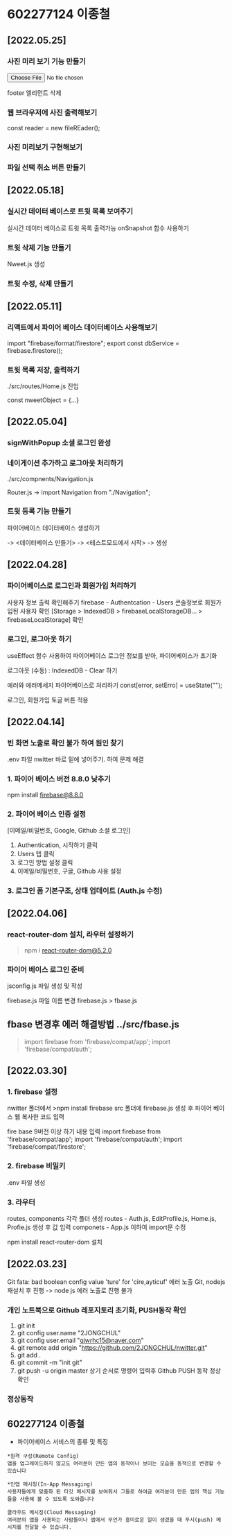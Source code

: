 # 602277124 이종철
## [2022.05.25]
### 사진 미리 보기 기능 만들기
<input type = "file" accept="image/*" />

footer 엘리먼트 삭제

### 웹 브라우저에 사진 출력해보기
const reader = new fileREader();

### 사진 미리보기 구현해보기

### 파일 선택 취소 버튼 만들기

## [2022.05.18]
### 실시간 데이터 베이스로 트윗 목록 보여주기
실시간 데이터 베이스로 트윗 목록 출력가능
onSnapshot 함수 사용하기

### 트윗 삭제 기능 만들기
Nweet.js 생성

### 트윗 수정, 삭제 만들기

## [2022.05.11]
### 리액트에서 파이어 베이스 데이터베이스 사용해보기
import "firebase/format/firestore";
export const dbService = firebase.firestore();

### 트윗 목록 저장, 출력하기
./src/routes/Home.js 진입

const nweetObject = {...}

## [2022.05.04]
### signWithPopup 소셜 로그인 완성

### 네이게이션 추가하고 로그아웃 처리하기
./src/compnents/Navigation.js

Router.js -> import Navigation from "./Navigation";

### 트윗 등록 기능 만들기
파이어베이스 데이터베이스 생성하기

<firebase Database> -> <데이터베이스 만들기> -> <테스트모드에서 시작> -> <asia-northeast1> 생성

## [2022.04.28]
### 파이어베이스로 로그인과 회원가입 처리하기
사용자 정보 출력 확인해주기
firebase - Authentcation - Users 콘솔정보로 회원가입된 사용자 확인
[Storage > IndexedDB > firebaseLocalStorageDB... > firebaseLocalStorage] 확인

### 로그인, 로그아웃 하기
useEffect 함수 사용하여 파이어베이스 로그인 정보를 받아, 파이어베이스가 초기화 

로그아웃 (수동) : IndexedDB - Clear 하기

에러와 에러메세지 파이어베이스로 처리하기
const[error, setErro] = useState("");

로그인,  회원가입 토글 버튼 적용

## [2022.04.14]
### 빈 화면 노출로 확인 불가 하여 원인 찾기
.env 파일 nwitter 바로 밑에 넣어주기. 하여 문제 해결

### 1. 파이어 베이스 버전 8.8.0 낮추기
npm install firebase@8.8.0

### 2. 파이어 베이스 인증 설정
[이메일/비밀번호, Google, Github 소셜 로그인]
1. Authentication, 시작하기 클릭
2. Users 탭 클릭
3. 로그인 방법 설정  클릭
4. 이메일/비밀번호, 구글, Github 사용 설정

### 3. 로그인 폼 기본구조, 상태 업데이트 (Auth.js 수정)


## [2022.04.06]
### react-router-dom 설치, 라우터 설정하기
 >npm i react-router-dom@5.2.0
> 
### 파이어 베이스 로그인 준비
jsconfig.js 파일 생성 및 작성

firebase.js 파일 이름 변경
firebase.js > fbase.js

## fbase 변경후 에러 해결방법 ../src/fbase.js
>import firebase from 'firebase/compat/app';
>import 'firebase/compat/auth';


## [2022.03.30]

### 1. firebase 설정
nwitter 폴더에서 >npm install firebase
src 폴더에 firebase.js 생성 후 파이어 베이스 웹 복사한 코드 입력

fire base 9버전 이상 하기 내용 입력
import firebase from 'firebase/compat/app';
import 'firebase/compat/auth';
import 'firebase/compat/firestore';

### 2. firebase 비밀키 
.env 파일 생성 

### 3. 라우터
routes, components 각각 폴더 생성
routes - Auth.js, EditProfile.js, Home.js, Profie.js 생성 후 값 입력
componets - App.js 이하여 import문 수정

npm install react-router-dom 설치


## [2022.03.23]

Git fata: bad boolean config value 'ture' for 'cire,ayticuf' 에러 노출
Git, nodejs 재설치 후 진행 -> node js 에러 노출로 진행 불가

### 개인 노트북으로 Github 레포지토리 초기화, PUSH동작 확인
  1. git init
  2. git config user.name "2JONGCHUL"
  3. git config user.email "qjwrhc15@naver.com"
  4. git remote add origin "https://github.com/2JONGCHUL/nwitter.git"
  5. git add .
  6. git commit -m "init git"
  7. git push -u origin master
 상기 순서로 명령어 입력후 Github PUSH 동작 정상 확인

### 정상동작
## 602277124 이종철

+ 파이어베이스 서비스의 종류 및 특징

```
*원격 구성(Remote Config)
앱을 업그레이드하지 않고도 여러분이 만든 앱의 동작이나 보이는 모습을 동적으로 변경할 수 있습니다

*인앱 메시징(In-App Messaging)
사용자들에게 맞춤화 된 타깃 메시지를 보여줘서 그들로 하여금 여러분이 만든 앱의 핵심 기능들을 사용해 볼 수 있도록 도와줍니다

클라우드 메시징(Cloud Messaging)
여러분의 앱을 사용하는 사람들이나 앱에서 무언가 흥미로운 일이 생겼을 때 푸시(push) 메시지를 전달할 수 있습니다. 
```

